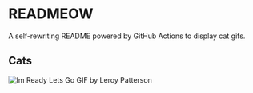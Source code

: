 # READMEOW

A self-rewriting README powered by GitHub Actions to display cat gifs.

## Cats

![Im Ready Lets Go GIF by Leroy Patterson](https://media1.giphy.com/media/CjmvTCZf2U3p09Cn0h/200.gif?cid=9acd02dammrozz0m639q7b3bgxh1075qg276oxgfrqf25so2&ep=v1_gifs_search&rid=200.gif&ct=g)
